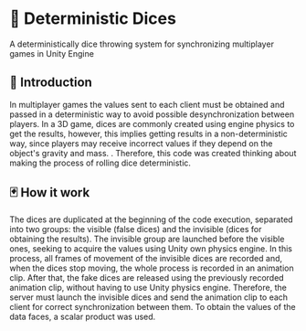 # :game_die: Deterministic Dices
A deterministically dice throwing system for synchronizing multiplayer games in Unity Engine

## :ticket: Introduction
In multiplayer games the values sent to each client must be obtained and passed in a deterministic way to avoid possible desynchronization between players. In a 3D game, dices are commonly created using engine physics to get the results, however, this implies getting results in a non-deterministic way, since players may receive incorrect values if they depend on the object's gravity and mass. . Therefore, this code was created thinking about making the process of rolling dice deterministic.

## :black_joker: How it work
The dices are duplicated at the beginning of the code execution, separated into two groups: the visible (false dices) and the invisible (dices for obtaining the results). The invisible group are launched before the visible ones, seeking to acquire the values using Unity own physics engine. In this process, all frames of movement of the invisible dices are recorded and, when the dices stop moving, the whole process is recorded in an animation clip. After that, the fake dices are released using the previously recorded animation clip, without having to use Unity physics engine. Therefore, the server must launch the invisible dices and send the animation clip to each client for correct synchronization between them. To obtain the values of the data faces, a scalar product was used.
